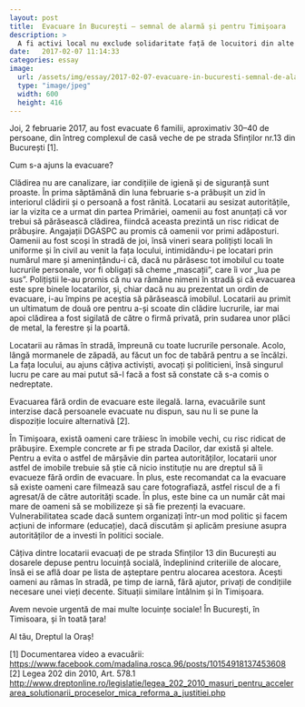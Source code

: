```yaml
---
layout: post
title:  Evacuare în București — semnal de alarmă și pentru Timișoara
description: >
  A fi activi local nu exclude solidaritate față de locuitori din alte orașe, mai mult, este intolerabil că astfel de lucruri se pot întâmpla oriunde în lume, și este datoria noastră să ne împotrivim.  
date:   2017-02-07 11:14:33
categories: essay
image:  
  url: /assets/img/essay/2017-02-07-evacuare-in-bucuresti-semnal-de-alarma-tm.png
  type: "image/jpeg"
  width: 600
  height: 416
---
```


Joi, 2 februarie 2017, au fost evacuate 6 familii, aproximativ 30–40 de persoane, din întreg complexul de casă veche de pe strada Sfinților nr.13 din București [1].  

Cum s-a ajuns la evacuare?  

Clădirea nu are canalizare, iar condițiile de igienă și de siguranță sunt proaste. În prima săptămână din luna februarie s-a prăbușit un zid în interiorul clădirii și o persoană a fost rănită. Locatarii au sesizat autoritățile, iar la vizita ce a urmat din partea Primăriei, oamenii au fost anunțați că vor trebui să părăsească clădirea, fiindcă aceasta prezintă un risc ridicat de prăbușire. Angajații DGASPC au promis că oamenii vor primi adăposturi. Oamenii au fost scoși în stradă de joi, însă vineri seara polițiști locali în uniforme și în civil au venit la fața locului, intimidându-i pe locatari prin numărul mare și amenințându-i că, dacă nu părăsesc tot imobilul cu toate lucrurile personale, vor fi obligați să cheme „mascații”, care îi vor „lua pe sus”. Polițiștii le-au promis că nu va rămâne nimeni în stradă și că evacuarea este spre binele locatarilor, și, chiar dacă nu au prezentat un ordin de evacuare, i-au împins pe aceștia să părăsească imobilul. Locatarii au primit un ultimatum de două ore pentru a-și scoate din clădire lucrurile, iar mai apoi clădirea a fost sigilată de către o firmă privată, prin sudarea unor plăci de metal, la ferestre și la poartă.  

Locatarii au rămas în stradă, împreună cu toate lucrurile personale. Acolo, lângă mormanele de zăpadă, au făcut un foc de tabără pentru a se încălzi. La fața locului, au ajuns câțiva activiști, avocați și politicieni, însă singurul lucru pe care au mai putut să-l facă a fost să constate că s-a comis o nedreptate.  

Evacuarea fără ordin de evacuare este ilegală. Iarna, evacuările sunt interzise dacă persoanele evacuate nu dispun, sau nu li se pune la dispoziție locuire alternativă [2].  

În Timișoara, există oameni care trăiesc în imobile vechi, cu risc ridicat de prăbușire. Exemple concrete ar fi pe strada Dacilor, dar există și altele. Pentru a evita o astfel de mârșăvie din partea autorităților, locatarii unor astfel de imobile trebuie să știe că nicio instituție nu are dreptul să îi evacueze fără ordin de evacuare. În plus, este recomandat ca la evacuare să existe oameni care filmează sau care fotografiază, astfel riscul de a fi agresat/ă de către autorități scade. În plus, este bine ca un număr cât mai mare de oameni să se mobilizeze și să fie prezenți la evacuare. Vulnerabilitatea scade dacă suntem organizați într-un mod politic și facem acțiuni de informare (educație), dacă discutăm și aplicăm presiune asupra autorităților de a investi în politici sociale.  

Câțiva dintre locatarii evacuați de pe strada Sfinților 13 din București au dosarele depuse pentru locuință socială, îndeplinind criteriile de alocare, însă ei se află doar pe lista de așteptare pentru alocarea acestora. Acești oameni au rămas în stradă, pe timp de iarnă, fără ajutor, privați de condițiile necesare unei vieți decente. Situații similare întâlnim și în Timișoara.  

Avem nevoie urgentă de mai multe locuințe sociale! În București, în Timisoara, și în toată țara!  

Al tău, Dreptul la Oraș!  

[1] Documentarea video a evacuării: https://www.facebook.com/madalina.rosca.96/posts/10154918137453608  
[2] Legea 202 din 2010, Art. 578.1 http://www.dreptonline.ro/legislatie/legea_202_2010_masuri_pentru_accelerarea_solutionarii_proceselor_mica_reforma_a_justitiei.php  